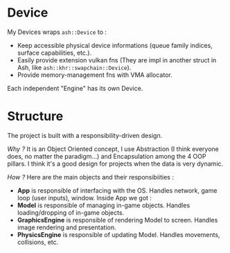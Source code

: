 # Device

My Devices wraps `ash::Device` to :
- Keep accessible physical device informations (queue family indices, surface capabilities, etc.).
- Easily provide extension vulkan fns (They are impl in another struct in Ash, like `ash::khr::swapchain::Device`).
- Provide memory-management fns with VMA allocator.

Each independent "Engine" has its own Device.

# Structure

The project is built with a responsibility-driven design.

*Why ?* It is an Object Oriented concept, I use Abstraction (I think everyone does, no matter the paradigm...) and Encapsulation among the 4 OOP pillars. I think it's a good design for projects when the data is very dynamic.

*How ?* Here are the main objects and their responsibiities :
- **App** is responsible of interfacing with the OS. Handles network, game loop (user inputs), window.
Inside App we got :
- **Model** is responsible of managing in-game objects. Handles loading/dropping of in-game objects.
- **GraphicsEngine** is responsible of rendering Model to screen. Handles image rendering and presentation.
- **PhysicsEngine** is responsible of updating Model. Handles movements, collisions, etc.



